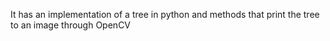 It has an implementation of a tree in python and methods that print the tree to an image through OpenCV